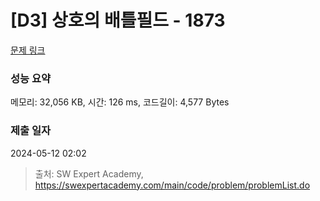 # [D3] 상호의 배틀필드 - 1873 

[문제 링크](https://swexpertacademy.com/main/code/problem/problemDetail.do?contestProbId=AV5LyE7KD2ADFAXc) 

### 성능 요약

메모리: 32,056 KB, 시간: 126 ms, 코드길이: 4,577 Bytes

### 제출 일자

2024-05-12 02:02



> 출처: SW Expert Academy, https://swexpertacademy.com/main/code/problem/problemList.do